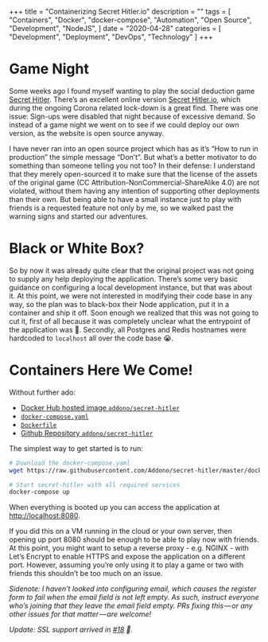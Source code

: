 +++
title = "Containerizing Secret Hitler.io"
description = ""
tags = [
    "Containers",
    "Docker",
    "docker-compose",
    "Automation",
    "Open Source",
    "Development",
    "NodeJS",
]
date = "2020-04-28"
categories = [
    "Development",
    "Deployment",
    "DevOps",
    "Technology"
]
+++

# Game Night

Some weeks ago I found myself wanting to play the social deduction game [Secret Hitler](https://www.secrethitler.com). There’s an excellent online version [Secret Hitler.io](https://secrethitler.io), which during the ongoing Corona related lock-down is a great find. There was one issue: Sign-ups were disabled that night because of excessive demand. So instead of a game night we went on to see if we could deploy our own version, as the website is open source anyway.

I have never ran into an open source project which has as it’s “How to run in production” the simple message “Don’t”. But what’s a better motivator to do something than someone telling you not too? In their defense: I understand that they merely open-sourced it to make sure that the license of the assets of the original game (CC Attribution-NonCommercial-ShareAlike 4.0) are not violated, without them having any intention of supporting other deployments than their own. But being able to have a small instance just to play with friends is a requested feature not only by me, so we walked past the warning signs and started our adventures.

# Black or White Box?

So by now it was already quite clear that the original project was not going to supply any help deploying the application. There’s some very basic guidance on configuring a local development instance, but that was about it. At this point, we were not interested in modifying their code base in any way, so the plan was to black-box their Node application, put it in a container and ship it off. Soon enough we realized that this was not going to cut it, first of all because it was completely unclear what the entrypoint of the application was 🧐. Secondly, all Postgres and Redis hostnames were hardcoded to `localhost` all over the code base 😭.

# Containers Here We Come!

Without further ado:

- [Docker Hub hosted image `addono/secret-hitler`](https://hub.docker.com/r/addono/secret-hitler)
- [`docker-compose.yaml`](https://raw.githubusercontent.com/Addono/secret-hitler/master/docker-compose.yaml)
- [`Dockerfile` ](https://raw.githubusercontent.com/Addono/secret-hitler/master/Dockerfile)
- [Github Repository `addono/secret-hitler`](https://github.com/Addono/secret-hitler)

The simplest way to get started is to run:

```bash
# Download the docker-compose.yaml
wget https://raw.githubusercontent.com/Addono/secret-hitler/master/docker-compose.yaml

# Start secret-hitler with all required services
docker-compose up
```

When everything is booted up you can access the application at [http://localhost:8080](http://localhost:8080).

If you did this on a VM running in the cloud or your own server, then opening up port 8080 should be enough to be able to play now with friends. At this point, you might want to setup a reverse proxy - e.g. NGINX - with Let’s Encrypt to enable HTTPS and expose the application on a different port. However, assuming you’re only using it to play a game or two with friends this shouldn’t be too much on an issue.

_*Sidenote: I haven’t looked into configuring email, which causes the register form to fail when the email field is not left empty. As such, instruct everyone who’s joining that they leave the email field empty. PRs fixing this — or any other issues for that matter — are welcome!*_

_Update: SSL support arrived in [#18](https://github.com/Addono/secret-hitler/pull/18) 🎉._
